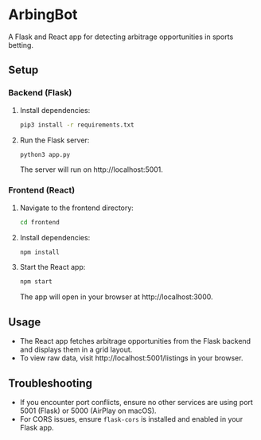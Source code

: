 # ArbingBot

A Flask and React app for detecting arbitrage opportunities in sports betting.

## Setup

### Backend (Flask)

1. Install dependencies:
   ```bash
   pip3 install -r requirements.txt
   ```

2. Run the Flask server:
   ```bash
   python3 app.py
   ```
   The server will run on http://localhost:5001.

### Frontend (React)

1. Navigate to the frontend directory:
   ```bash
   cd frontend
   ```

2. Install dependencies:
   ```bash
   npm install
   ```

3. Start the React app:
   ```bash
   npm start
   ```
   The app will open in your browser at http://localhost:3000.

## Usage

- The React app fetches arbitrage opportunities from the Flask backend and displays them in a grid layout.
- To view raw data, visit http://localhost:5001/listings in your browser.

## Troubleshooting

- If you encounter port conflicts, ensure no other services are using port 5001 (Flask) or 5000 (AirPlay on macOS).
- For CORS issues, ensure `flask-cors` is installed and enabled in your Flask app.